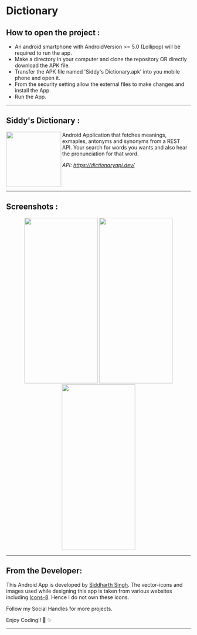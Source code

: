 # Dictionary

## How to open the project :

- An android smartphone with AndroidVersion >= 5.0 (Lollipop) will be required to run the app.
- Make a directory in your computer and clone the repository OR directly download the APK file.
- Transfer the APK file named 'Siddy's Dictionary.apk' into you mobile phone and open it.
- From the security setting allow the external files to make changes and install the App.
- Run the App.
---

## Siddy's Dictionary :
<img align="left" width="150" height="150" src="https://user-images.githubusercontent.com/72121163/139620939-7b49e965-3ded-4a3b-a1c7-302565e13246.png">
<p>Android Application that fetches meanings, exmaples, antonyms and synonyms from a REST API. Your search for words you wants and also hear the pronunciation for that word.
  
  *API: https://dictionaryapi.dev/*
</p>

<br></br>

---

## Screenshots :

 <p align="center">
  <img width="200" height="450" src="https://user-images.githubusercontent.com/72121163/139621452-0a189d46-264c-478c-8f4a-077a9f3bae49.jpg">  
  <img width="200" height="450" src="https://user-images.githubusercontent.com/72121163/139621456-4baf3ba7-850f-41a1-9060-2c6aea9b18be.jpg">
  <img width="200" height="450" src="https://user-images.githubusercontent.com/72121163/139621464-0b58aa08-ac6f-4cff-907b-28ea62c5356e.jpg">
</p>

---

## From the Developer:

This Android App is developed by <a target="_blank" href="https://siddydevelops.github.io/">Siddharth Singh<a/>. The vector-icons and images used while designing this app is taken from various websites including <a target="_blank" href="https://icons8.com/">Icons-8<a/>. Hence I do not own these icons.

Follow my Social Handles for more projects.

Enjoy Coding!! 🚀 ✨

---

